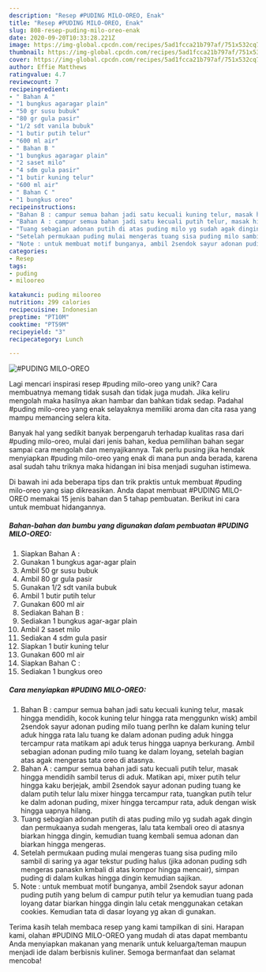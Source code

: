 ```yaml
---
description: "Resep #PUDING MILO-OREO, Enak"
title: "Resep #PUDING MILO-OREO, Enak"
slug: 808-resep-puding-milo-oreo-enak
date: 2020-09-20T10:33:28.221Z
image: https://img-global.cpcdn.com/recipes/5ad1fcca21b797af/751x532cq70/puding-milo-oreo-foto-resep-utama.jpg
thumbnail: https://img-global.cpcdn.com/recipes/5ad1fcca21b797af/751x532cq70/puding-milo-oreo-foto-resep-utama.jpg
cover: https://img-global.cpcdn.com/recipes/5ad1fcca21b797af/751x532cq70/puding-milo-oreo-foto-resep-utama.jpg
author: Effie Matthews
ratingvalue: 4.7
reviewcount: 7
recipeingredient:
- " Bahan A "
- "1 bungkus agaragar plain"
- "50 gr susu bubuk"
- "80 gr gula pasir"
- "1/2 sdt vanila bubuk"
- "1 butir putih telur"
- "600 ml air"
- " Bahan B "
- "1 bungkus agaragar plain"
- "2 saset milo"
- "4 sdm gula pasir"
- "1 butir kuning telur"
- "600 ml air"
- " Bahan C "
- "1 bungkus oreo"
recipeinstructions:
- "Bahan B : campur semua bahan jadi satu kecuali kuning telur, masak hingga mendidih, kocok kuning telur hingga rata menggunkn wisk) ambil 2sendok sayur adonan puding milo tuang perlhn ke dalam kuning telur aduk hingga rata lalu tuang ke dalam adonan puding aduk hingga tercampur rata matikam api aduk terus hingga uapnya berkurang. Ambil sebagian adonan puding milo tuang ke dalam loyang, setelah bagian atas agak mengeras tata oreo di atasnya."
- "Bahan A : campur semua bahan jadi satu kecuali putih telur, masak hingga mendidih sambil terus di aduk. Matikan api, mixer putih telur hingga kaku berjejak, ambil 2sendok sayur adonan puding tuang ke dalam putih telur lalu mixer hingga tercampur rata, tuangkan putih telur ke dalm adonan puding, mixer hingga tercampur rata, aduk dengan wisk hingga uapnya hilang."
- "Tuang sebagian adonan putih di atas puding milo yg sudah agak dingin dan permukaanya sudah mengeras, lalu tata kembali oreo di atasnya biarkan hingga dingin, kemudian tuang kembali semua adonan dan biarkan hingga mengeras."
- "Setelah permukaan puding mulai mengeras tuang sisa puding milo sambil di saring ya agar tekstur puding halus (jika adonan puding sdh mengeras panaskn kmbali di atas kompor hingga mencair), simpan puding di dalam kulkas hingga dingin kemudian sajikan."
- "Note : untuk membuat motif bunganya, ambil 2sendok sayur adonan puding putih yang belum di campur putih telur ya kemudian tuang pada loyang datar biarkan hingga dingin lalu cetak menggunakan cetakan cookies. Kemudian tata di dasar loyang yg akan di gunakan."
categories:
- Resep
tags:
- puding
- milooreo

katakunci: puding milooreo 
nutrition: 299 calories
recipecuisine: Indonesian
preptime: "PT10M"
cooktime: "PT59M"
recipeyield: "3"
recipecategory: Lunch

---
```



![#PUDING MILO-OREO](https://img-global.cpcdn.com/recipes/5ad1fcca21b797af/751x532cq70/puding-milo-oreo-foto-resep-utama.jpg)

Lagi mencari inspirasi resep #puding milo-oreo yang unik? Cara membuatnya memang tidak susah dan tidak juga mudah. Jika keliru mengolah maka hasilnya akan hambar dan bahkan tidak sedap. Padahal #puding milo-oreo yang enak selayaknya memiliki aroma dan cita rasa yang mampu memancing selera kita.



Banyak hal yang sedikit banyak berpengaruh terhadap kualitas rasa dari #puding milo-oreo, mulai dari jenis bahan, kedua pemilihan bahan segar sampai cara mengolah dan menyajikannya. Tak perlu pusing jika hendak menyiapkan #puding milo-oreo yang enak di mana pun anda berada, karena asal sudah tahu triknya maka hidangan ini bisa menjadi suguhan istimewa.


Di bawah ini ada beberapa tips dan trik praktis untuk membuat #puding milo-oreo yang siap dikreasikan. Anda dapat membuat #PUDING MILO-OREO memakai 15 jenis bahan dan 5 tahap pembuatan. Berikut ini cara untuk membuat hidangannya.

<!--inarticleads1-->

##### Bahan-bahan dan bumbu yang digunakan dalam pembuatan #PUDING MILO-OREO:

1. Siapkan  Bahan A :
1. Gunakan 1 bungkus agar-agar plain
1. Ambil 50 gr susu bubuk
1. Ambil 80 gr gula pasir
1. Gunakan 1/2 sdt vanila bubuk
1. Ambil 1 butir putih telur
1. Gunakan 600 ml air
1. Sediakan  Bahan B :
1. Sediakan 1 bungkus agar-agar plain
1. Ambil 2 saset milo
1. Sediakan 4 sdm gula pasir
1. Siapkan 1 butir kuning telur
1. Gunakan 600 ml air
1. Siapkan  Bahan C :
1. Sediakan 1 bungkus oreo




<!--inarticleads2-->

##### Cara menyiapkan #PUDING MILO-OREO:

1. Bahan B : campur semua bahan jadi satu kecuali kuning telur, masak hingga mendidih, kocok kuning telur hingga rata menggunkn wisk) ambil 2sendok sayur adonan puding milo tuang perlhn ke dalam kuning telur aduk hingga rata lalu tuang ke dalam adonan puding aduk hingga tercampur rata matikam api aduk terus hingga uapnya berkurang. Ambil sebagian adonan puding milo tuang ke dalam loyang, setelah bagian atas agak mengeras tata oreo di atasnya.
1. Bahan A : campur semua bahan jadi satu kecuali putih telur, masak hingga mendidih sambil terus di aduk. Matikan api, mixer putih telur hingga kaku berjejak, ambil 2sendok sayur adonan puding tuang ke dalam putih telur lalu mixer hingga tercampur rata, tuangkan putih telur ke dalm adonan puding, mixer hingga tercampur rata, aduk dengan wisk hingga uapnya hilang.
1. Tuang sebagian adonan putih di atas puding milo yg sudah agak dingin dan permukaanya sudah mengeras, lalu tata kembali oreo di atasnya biarkan hingga dingin, kemudian tuang kembali semua adonan dan biarkan hingga mengeras.
1. Setelah permukaan puding mulai mengeras tuang sisa puding milo sambil di saring ya agar tekstur puding halus (jika adonan puding sdh mengeras panaskn kmbali di atas kompor hingga mencair), simpan puding di dalam kulkas hingga dingin kemudian sajikan.
1. Note : untuk membuat motif bunganya, ambil 2sendok sayur adonan puding putih yang belum di campur putih telur ya kemudian tuang pada loyang datar biarkan hingga dingin lalu cetak menggunakan cetakan cookies. Kemudian tata di dasar loyang yg akan di gunakan.




Terima kasih telah membaca resep yang kami tampilkan di sini. Harapan kami, olahan #PUDING MILO-OREO yang mudah di atas dapat membantu Anda menyiapkan makanan yang menarik untuk keluarga/teman maupun menjadi ide dalam berbisnis kuliner. Semoga bermanfaat dan selamat mencoba!
